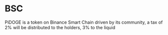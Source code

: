 # BSC
PiDOGE is a token on Binance Smart Chain driven by its community,  a tax of 2% will be distributed to the holders, 3% to the liquid
